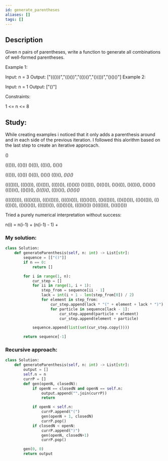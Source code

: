 ```yaml
---
id: generate_parentheses
aliases: []
tags: []
---
```


## Description

Given n pairs of parentheses, write a function to generate all combinations of well-formed parentheses.

Example 1:

Input: n = 3
Output: ["((()))","(()())","(())()","()(())","()()()"]
Example 2:

Input: n = 1
Output: ["()"]

Constraints:

1 <= n <= 8

## Study:

While creating examples i noticed that it only adds a parenthesis around and in each side of the previous iteration. I followed this alorithm based on the last step to create an iterative approcach.

()

((())), (()()) ()(()), (())(), ()()()

((())), (()())
()(()), ()()()
(())(), _()()()_

(((()))), ((()())), (()(())), ((())()), (()()())
()((())), ()(()()), ()()(()), ()(())(), ()()()()
((()))(), (()())(), _()(())()_, (())()(), _()()()()_

((((())))), (((()()))), ((()(()))), (((())())), ((()()())), (()((()))), (()(()())), (()()(())), (()(())()), (()()()()), (((()))()), ((()())()), ((())()())
()(((()))), ()((()()))

Tried a purely numerical interpretation without success:

n(i) = n(i-1) + (n(i-1) - 1) +

### My solution:

```python
class Solution:
    def generateParenthesis(self, n: int) -> List[str]:
        sequence = [["()"]]
        if n == 0:
            return []

        for i in range(1, n):
            cur_step = []
            for ii in range(1, i + 1):
                step_from = sequence[ii - 1]
                lack = int(i + 1 - len(step_from[0]) / 2)
                for element in step_from:
                    cur_step.append(lack * "(" + element + lack * ")")
                    for particle in sequence[lack - 1]:
                        cur_step.append(particle + element)
                        cur_step.append(element + particle)

            sequence.append(list(set(cur_step.copy())))

        return sequence[-1]
```

### Recursive approach:

```python
class Solution:
    def generateParenthesis(self, n: int) -> List[str]:
        output = []
        self.n = n
        currP = []
        def gen(openN, closedN):
            if openN == closedN and openN == self.n:
                output.append("".join(currP))
                return

            if openN < self.n:
                currP.append("(")
                gen(openN + 1, closedN)
                currP.pop()
            if closedN < openN:
                currP.append(")")
                gen(openN, closedN+1)
                currP.pop()

        gen(0, 0)
        return output
```
